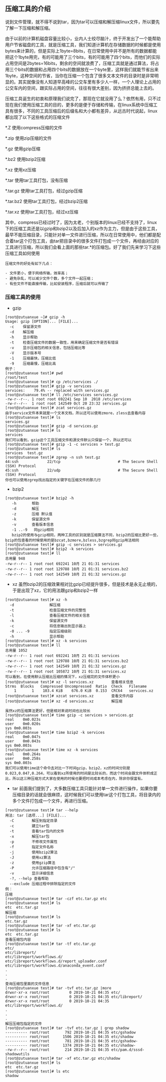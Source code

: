 ## 压缩工具的介绍

说到文件管理，就不得不说到tar，因为tar可以压缩和解压缩linux文件，所以要先了解一下压缩和解压缩。

由于以前的计算机磁盘容量比较小，业内人士绞尽脑汁，终于开发出了一个能帮助用户节省磁盘的工具，就是压缩工具，我们知道计算机在存储数据的时候都是使用bytes来计算的，但是实际上1byte=8bits，在日常使用中并不是所有的数据都能把这个1byte用完，有的可能用了三个bits，有的可能用了四个bits，而他们的实际占用空间是2bytes=16bits，剩余的空间就浪费了，压缩工具就是通过算法，将占用三个bits的数据和占用四个bits的数据放在一个byte里，这样我们就能节省出来1byte，这种空间的节省，当你在压缩一个包含了很多文本文件的目录时是非常明显的。其实就像没有人知道早高峰的公交车里有多少人一样，一个人理论上占用的公交车内的空间，跟实际占用的空间，往往有很大差别，因为挤挤总能上去的。

压缩工具诞生的初衷和原理我们说完了，那现在它就没用了么？依然有用，只不过现在我们使用压缩工具的目的，更多的是便于存储和传输，在linux系统中压缩工具有很多，不同的工具压缩后的后缀名和大小都有差异，从远古时代说起，linux都出现了以下这些格式的压缩文件

*.Z 使用compress压缩的文件

*.zip 使用zip压缩的文件

*.gz 使用gzip压缩

*.bz2 使用bzip2压缩

*.xz 使用xz压缩

*.tar 使用tar工具打包，没有压缩

*.tar.gz 使用tar工具打包，经过gzip压缩

*.tar.bz2 使用tar工具打包，经过bzip2压缩

*.tar.xz 使用tar工具打包，经过xz压缩

其中，compress已经过时了，因为太老，个别版本的linux已经不支持了，linux下的压缩工具还是以gzip和bzip2以及后加入的xz作为主力，但是由于这些工具，最早不能压缩目录，只能针对单一文件进行压缩，所以在日常使用中，他们都是配合着tar这个打包工具，由tar把目录中的很多文件打包成一个文件，再经由对应的工具进行压缩，所以我们会看上面的那些tar.*的压缩包。好了我们先来学习下这些压缩工具如何使用

```
压缩文件的好处有如下几点：

- 文件更小，便于网络传输，效率高；
- 避免杂乱，可以减少文件个数，多个文件一起压缩；
- 有些文件不能直接传输，比如安装程序，压缩后就可以传输了
```

### 压缩工具的使用

- gzip

```
[root@zutuanxue ~]# gzip -h
Usage: gzip [OPTION]... [FILE]...
  -c	保留源文件	
  -d	解压缩
  -h	显示帮助
  -t	检查压缩文件的数据一致性，用来确定压缩文件是否有错误
  -v	显示压缩包的相关信息，包括压缩比等
  -V	显示版本号
  -1	压缩最快，压缩比低
  -9	压缩最慢，压缩比高
例子：
[root@zutuanxue test]# pwd
/root/test
[root@zutuanxue test]# cp /etc/services ./
[root@zutuanxue test]# gzip -v services 
services:	 79.4% -- replaced with services.gz
[root@zutuanxue test]# ll /etc/services services.gz 
-rw-r--r--. 1 root root 692241 Sep 10  2018 /etc/services
-rw-r--r--  1 root root 142549 Oct 20 23:32 services.gz
[root@zutuanxue test]# zcat services.gz 
由于service文件本来就是一个文本文档，所以还可以使用zmore，zless去查看内容
[root@zutuanxue test]# ls
services.gz
[root@zutuanxue test]# gzip -d services.gz 
[root@zutuanxue test]# ls
services
我们可以看到，gzip这个工具压缩文件和源文件默认只保留一个，所以还可以
[root@zutuanxue test]# gzip -1 -c services > test.gz
[root@zutuanxue test]# ls
services  test.gz
[root@zutuanxue test]# zgrep -n ssh test.gz 
44:ssh             22/tcp                          # The Secure Shell (SSH) Protocol
45:ssh             22/udp                          # The Secure Shell (SSH) Protocol
你也可以使用zgrep找出指定的关键字在压缩文件的那几行
```

- bzip2

```
[root@zutuanxue test]# bzip2 -h
   -h		帮助
   -d		解压
   -z 		压缩 默认值
   -k		保留源文件
   -v		查看版本信息
   -1 ..-9   同gzip相同
   bzip2的使用与gzip相同，两种工具的区别就是压缩算法不同，bzip2的压缩比更好一些，bzip的包查看的时候使用的是bzcat,bzmore,bzless,bzgrep同gzip用法相同
[root@zutuanxue test]# gzip -c services > services.gz
[root@zutuanxue test]# bzip2 -k services
[root@zutuanxue test]# ll
总用量 948
-rw-r--r-- 1 root root 692241 10月 21 01:31 services
-rw-r--r-- 1 root root 129788 10月 21 01:31 services.bz2
-rw-r--r-- 1 root root 142549 10月 21 01:32 services.gz
```

- xz
	虽然bzip2的压缩效果相对比gzip已经提升很多，但是技术是永无止境的，于是出现了xz，它的用法跟gzip和bzip2一样

```
[root@zutuanxue test]# xz -h
  -d				解压缩
  -t				检查压缩文件的完整性
  -l				查看压缩文件的相关信息
  -k				保留源文件
  -c				将信息输出到显示器上
  -0 ... -9			指定压缩级别
  -h				显示帮助
[root@zutuanxue test]# xz -k services
[root@zutuanxue test]# ll
总用量 1052
-rw-r--r-- 1 root root 692241 10月 21 01:31 services
-rw-r--r-- 1 root root 129788 10月 21 01:31 services.bz2
-rw-r--r-- 1 root root 142549 10月 21 01:32 services.gz
-rw-r--r-- 1 root root 105872 10月 21 01:31 services.xz
可以看到，在使用默认压缩比压缩的情况下，xz压缩完的文件体积更小
[root@zutuanxue test]# xz -l services.xz		查看相关信息
Strms  Blocks   Compressed Uncompressed  Ratio  Check   Filename
    1       1    103.4 KiB    676.0 KiB  0.153  CRC64   services.xz
[root@zutuanxue test]# xzcat services.xz		查看文件内容
[root@zutuanxue test]# xz -d services.xz		解压缩

虽然xz的压缩算法更好，但是相对来说时间也比较长
[root@zutuanxue test]# time gzip -c services > services.gz
real	0m0.023s
user	0m0.020s
sys	0m0.003s
[root@zutuanxue test]# time bzip2 -k services
real	0m0.047s
user	0m0.043s
sys	0m0.003s
[root@zutuanxue test]# time xz -k services
real	0m0.264s
user	0m0.258s
sys	0m0.003s
我们可以使用time这个命令去对比一下时间gzip，bzip2，xz的时间分别是0.023,0.047,0.264，可以看到xz所使用的时间是比较长的，而这个时间会跟文件体积成正比，所以这三种压缩方式大家在使用的时候也要把时间成本考虑在内，除非你很富有。
```

- tar
	前面我们提到了，大多数压缩工具只能针对单一文件进行操作，如果你要压缩目录的话就会很麻烦，这时候我们可以使用tar这个打包工具，将目录内的多个文件打包成一个文件，再进行压缩。

```
[root@zutuanxue test]# tar --help
用法: tar [选项...] [FILE]...
  -C		解压到指定目录
  -c		建立tar包
  -t		查看tar包内的文件
  -x		解压tar包
  -p		不修改文件属性
  -f		指定文件名称
  -j		使用bzip2算法
  -J		使用xz算法
  -z		使用gzip算法
  -P		允许压缩路径中包含有"/"
  -v		显示详细信息
  -?, --help 查看帮助
  --exclude	压缩过程中排除指定的文件
例：
压缩
[root@zutuanxue test]# tar -czf etc.tar.gz etc
[root@zutuanxue test]# ls
etc  etc.tar.gz
解压缩
[root@zutuanxue test]# ls
etc.tar.gz
[root@zutuanxue test]# tar -xf etc.tar.gz 
[root@zutuanxue test]# ls
etc  etc.tar.gz
查看压缩包内容
[root@zutuanxue test]# tar -tf etc.tar.gz
etc/
etc/libreport/
etc/libreport/workflows.d/
etc/libreport/workflows.d/report_uploader.conf
etc/libreport/workflows.d/anaconda_event.conf
.
.
.
查询压缩包里面的文件信息
[root@zutuanxue test]# tar -tvf etc.tar.gz |more
drwxr-xr-x root/root         0 2019-10-21 04:35 etc/
drwxr-xr-x root/root         0 2019-10-21 04:35 etc/libreport/
drwxr-xr-x root/root         0 2019-10-21 04:35 etc/libreport/workflows.d/
.
.
.
解压压缩包指定的文件
[root@zutuanxue test]# tar -tvf etc.tar.gz | grep shadow
---------- root/root       792 2019-10-21 04:35 etc/gshadow
---------- root/root      1506 2019-10-21 04:35 etc/shadow
---------- root/root       781 2019-10-21 04:35 etc/gshadow-
---------- root/root      1374 2019-10-21 04:35 etc/shadow-
-rw-r--r-- root/root       214 2019-10-21 04:35 etc/pam.d/sssd-shadowutils
[root@zutuanxue test]# tar -xf etc.tar.gz etc/shadow
[root@zutuanxue test]# ls
etc  etc.tar.gz
[root@zutuanxue test]# ls etc
shadow
```
